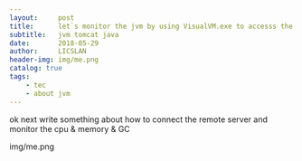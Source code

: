 ```yaml
---
layout:     post
title:      let`s monitor the jvm by using VisualVM.exe to accesss the remote service
subtitle:   jvm tomcat java
date:       2018-05-29
author:     LICSLAN
header-img: img/me.png
catalog: true
tags:
    - tec
    - about jvm
---
```



ok next write something about how to connect the remote server and monitor the cpu & memory & GC 


img/me.png
